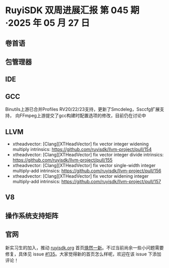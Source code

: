 # RuyiSDK 双周进展汇报  第 045 期·2025 年 05 月 27 日

## 卷首语

## 包管理器

## IDE

## GCC
Binutils上游已合并Profiles RV20/22/23支持，更新了Smcdeleg，Ssccfg扩展支持，
向FFmpeg上游提交了gcc构建时配置选项的修改，目前仍在讨论中

## LLVM

- xtheadvector: [Clang][XTHeadVector] fix vector integer widening multiply intrinsics: https://github.com/ruyisdk/llvm-project/pull/154
- xtheadvector: [Clang][XTHeadVector] fix vector integer divide intrinsics: https://github.com/ruyisdk/llvm-project/pull/155
- xtheadvector: [Clang][XTHeadVector] fix vector single-width integer multiply-add intrinsics: https://github.com/ruyisdk/llvm-project/pull/156
- xtheadvector: [Clang][XTHeadVector] fix vector widening integer multiply-add intrinsics: https://github.com/ruyisdk/llvm-project/pull/157

## V8

## 操作系统支持矩阵

## 官网

新实习生的加入，推动 [ruyisdk.org](https://ruyisdk.org/) 首页[焕然一新](https://github.com/ruyisdk/ruyisdk-website/pull/128)。不过当前尚余一些小问题需要修复，具体见 issue [#135](https://github.com/ruyisdk/ruyisdk-website/issues/135)。大家觉得新的首页怎么样呢，欢迎在该 issue 下添加评论！

